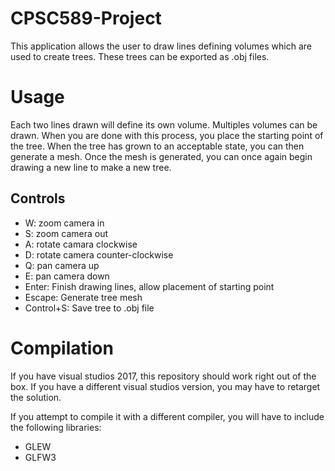# CPSC589-Project

This application allows the user to draw lines defining volumes which are used to create trees.
These trees can be exported as .obj files.

Usage
==============
Each two lines drawn will define its own volume. Multiples volumes can be drawn.
When you are done with this process, you place the starting point of the tree.
When the tree has grown to an acceptable state, you can then generate a mesh.
Once the mesh is generated, you can once again begin drawing a new line to make a new tree.

Controls
--------------

 - W: zoom camera in
 - S: zoom camera out
 - A: rotate camara clockwise
 - D: rotate camera counter-clockwise
 - Q: pan camera up
 - E: pan camera down
 - Enter: Finish drawing lines, allow placement of starting point
 - Escape: Generate tree mesh
 - Control+S: Save tree to .obj file
 
Compilation
==============
If you have visual studios 2017, this repository should work right out of the box.
If you have a different visual studios version, you may have to retarget the solution.

If you attempt to compile it with a different compiler, you will have to include the following libraries:
 - GLEW
 - GLFW3